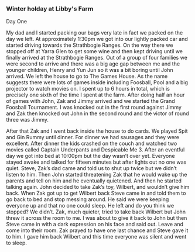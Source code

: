 ### Winter holday at Libby's Farm

Day One

My dad and I started packing our bags very late in fact we packed on the day we left. At approximately 1:30pm we got into our lightly packed car and started driving towards the Strathbogie Ranges. On the way there we stopped off at Yarra Glen to get some wine and then kept driving until we finally arrived at the Strathbogie Ranges. Out of a group of four families we were second to arrive and there was a big age gap between me and the younger children, Henry and Yun Jun so it was a bit boring until John arrived. We left the house to go to The Games House. As the name suggests there were lots of games inside including Foosball, Pool and a big projector to watch movies on. I spent up to 6 hours in total, which is precisely one sixth of the time I spent at the farm. After doing half an hour of games with John, Zak and Jimmy arrived and we started the Grand Foosball Tournament. I was knocked out in the first round against Jimmy and Zak then knocked out John in the second round and the victor of round three was Jimmy. 

After that Zak and I went back inside the house to do cards. We played Spit and Gin Rummy until dinner. For dinner we had sausages and they were excellent. After dinner the kids crashed on the couch and watched two movies called Captain Underpants and Despicable Me 3. After an eventful day we got into bed at 10:00pm but the day wasn’t over yet. Everyone stayed awake and talked for fifteen minutes but after lights out no one was quiet. Steve, Zak’s dad came and told us to shut up twice but we didn’t listen to him. Then John started threatening Zak that he would wake up the parents and tell on him and he eventually quietened. And then he started talking again. John decided to take Zak’s toy, Wilbert, and wouldn’t give him back. When Zak got up to get Wilbert back Steve came in and told them to go back to bed and stop messing around. He said we were keeping everyone up and that no one could sleep. He left and do you think we stopped? We didn’t. Zak, much quieter, tried to take back Wilbert but John threw it across the room to me. I was about to give it back to John but then Steve came in with a dark expression on his face and said out. Leave and come into their room. Zak prayed to have one last chance and Steve gave it to him. I gave him back  Wilbert and this time everyone was silent and went to sleep.
